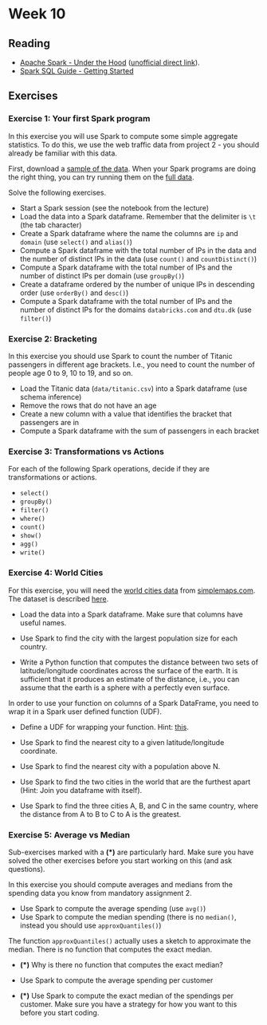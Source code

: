 # Week 10
## Reading
- [Apache Spark - Under the Hood](https://pages.databricks.com/201805-EB-Mini-eBook-1-Under-The-Hood_landing.html) ([unofficial direct link](https://tanthiamhuat.files.wordpress.com/2019/01/apache-spark-under-the-hood.pdf)).
- [Spark SQL Guide - Getting Started](https://spark.apache.org/docs/2.4.4/sql-getting-started.html)

## Exercises
### Exercise 1: Your first Spark program
In this exercise you will use Spark to compute some simple aggregate statistics. To do this, we use the web traffic data from project 2 - you should already be familiar with this data.

First, download a [sample of the data](https://files.dtu.dk/fss/public/link/public/stream/read/traffic_2_sample?linkToken=oAqa4LkKmu2yCprl&itemName=traffic_2_sample). When your Spark programs are doing the right thing, you can try running them on the [full data](https://files.dtu.dk/fss/public/link/public/stream/read/traffic_2?linkToken=_DcyO-U3MjjuNzI-&itemName=traffic_2).

Solve the following exercises.

- Start a Spark session (see the notebook from the lecture)
- Load the data into a Spark dataframe. Remember that the delimiter is `\t` (the tab character)
- Create a Spark dataframe where the name the columns are `ip` and `domain` (use `select()` and `alias()`)
- Compute a Spark dataframe with the total number of IPs in the data and the number of distinct IPs in the data (use `count()` and `countDistinct()`)
- Compute a Spark dataframe with the total number of IPs and the number of distinct IPs per domain (use `groupBy()`)
- Create a dataframe ordered by the number of unique IPs in descending order (use `orderBy()` and `desc()`)
- Compute a Spark dataframe with the total number of IPs and the number of distinct IPs for the domains `databricks.com` and `dtu.dk` (use `filter()`)

### Exercise 2: Bracketing
In this exercise you should use Spark to count the number of Titanic passengers in different age brackets. I.e., you need to count the number of people age 0 to 9, 10 to 19, and so on.

- Load the Titanic data (`data/titanic.csv`) into a Spark dataframe (use schema inference)
- Remove the rows that do not have an age
- Create a new column with a value that identifies the bracket that passengers are in
- Compute a Spark dataframe with the sum of passengers in each bracket

### Exercise 3: Transformations vs Actions
For each of the following Spark operations, decide if they are transformations or actions.

- `select()`
- `groupBy()`
- `filter()`
- `where()`
- `count()`
- `show()`
- `agg()`
- `write()`

### Exercise 4: World Cities
For this exercise, you will need the [world cities data](https://simplemaps.com/static/data/world-cities/basic/simplemaps_worldcities_basicv1.5.zip) from [simplemaps.com](http://simplemaps.com). The dataset is described [here](https://simplemaps.com/data/world-cities).

- Load the data into a Spark dataframe. Make sure that columns have useful names. 
- Use Spark to find the city with the largest population size for each country.

- Write a Python function that computes the distance between two sets of latitude/longitude coordinates across the surface of the earth. It is sufficient that it produces an estimate of the distance, i.e., you can assume that the earth is a sphere with a perfectly even surface. 

In order to use your function on columns of a Spark DataFrame, you need to wrap it in a Spark user defined function (UDF).

- Define a UDF for wrapping your function. Hint: [this](https://docs.databricks.com/spark/latest/spark-sql/udf-python.html).

- Use Spark to find the nearest city to a given latitude/longitude coordinate.
- Use Spark to find the nearest city with a population above N.
- Use Spark to find the two cities in the world that are the furthest apart (Hint: Join you dataframe with itself).
- Use Spark to find the three cities A, B, and C in the same country, where the distance from A to B to C to A is the greatest.

### Exercise 5: Average vs Median
Sub-exercises marked with a **(*)** are particularly hard. Make sure you have solved the other exercises before you start working on this (and ask questions).

In this exercise you should compute averages and medians from the spending data you know from mandatory assignment 2.

- Use Spark to compute the average spending (use `avg()`)
- Use Spark to compute the median spending (there is no `median()`, instead you should use `approxQuantiles()`)

The function `approxQuantiles()` actually uses a sketch to approximate the median. There is no function that computes the exact median. 

- **(*)** Why is there no function that computes the exact median?

- Use Spark to compute the average spending per customer
- **(*)** Use Spark to compute the exact median of the spendings per customer. Make sure you have a strategy for how you want to this before you start coding.
